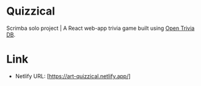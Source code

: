 # Quizzical
 
Scrimba solo project | A React web-app trivia game built using [Open Trivia DB](https://opentdb.com/api_config.php).

# Link
* Netlify URL: [https://art-quizzical.netlify.app/]
